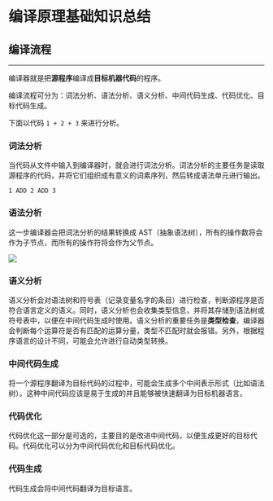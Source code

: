 # 编译原理基础知识总结

## 编译流程

---

编译器就是把**源程序**编译成**目标机器代码**的程序。

编译流程可分为：词法分析、语法分析、语义分析、中间代码生成、代码优化、目标代码生成。

下面以代码 `1 + 2 + 3` 来进行分析。

### 词法分析

当代码从文件中输入到编译器时，就会进行词法分析。词法分析的主要任务是读取源程序的代码，并将它们组织成有意义的词素序列，然后转成语法单元进行输出。

    1 ADD 2 ADD 3

### 语法分析

这一步编译器会把词法分析的结果转换成 AST（抽象语法树），所有的操作数将会作为子节点，而所有的操作符将会作为父节点。

![](http://cdn.fantasticmiao.cn/image/post/StudyNote/%E7%BC%96%E8%AF%91%E5%8E%9F%E7%90%86%E5%9F%BA%E7%A1%80%E7%9F%A5%E8%AF%86%E6%80%BB%E7%BB%93/%E8%AF%AD%E6%B3%95%E6%A0%91.png)

### 语义分析

语义分析会对语法树和符号表（记录变量名字的条目）进行检查，判断源程序是否符合语言定义的语义。同时，语义分析也会收集类型信息，并将其存储到语法树或符号表中，以便在中间代码生成时使用。语义分析的重要任务是**类型检查**，编译器会判断每个运算符是否有匹配的运算分量，类型不匹配时就会报错。另外，根据程序语言的设计不同，可能会允许进行自动类型转换。

### 中间代码生成

将一个源程序翻译为目标代码的过程中，可能会生成多个中间表示形式（比如语法树）。这种中间代码应该是易于生成的并且能够被快速翻译为目标机器语言。

### 代码优化

代码优化这一部分是可选的，主要目的是改进中间代码，以便生成更好的目标代码。代码优化可以分为中间代码优化和目标代码优化。

### 代码生成

代码生成会将中间代码翻译为目标语言。